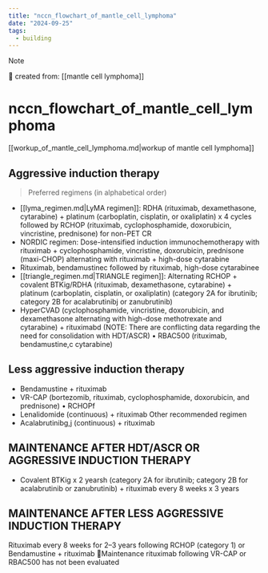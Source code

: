 ```yaml
---
title: "nccn_flowchart_of_mantle_cell_lymphoma"
date: "2024-09-25"
tags:
  - building
---
```


> [!NOTE]
> 🌱 created from: [[mantle cell lymphoma]]

# nccn_flowchart_of_mantle_cell_lymphoma

[[workup_of_mantle_cell_lymphoma.md|workup of mantle cell lymphoma]]

## Aggressive induction therapy

> Preferred regimens (in alphabetical order)

- [[lyma_regimen.md|LyMA regimen]]: RDHA (rituximab, dexamethasone, cytarabine) + platinum (carboplatin, cisplatin, or oxaliplatin) x 4 cycles
  followed by RCHOP (rituximab, cyclophosphamide, doxorubicin, vincristine, prednisone) for non-PET CR
- NORDIC regimen: Dose-intensified induction immunochemotherapy with rituximab + cyclophosphamide, vincristine,
  doxorubicin, prednisone (maxi-CHOP) alternating with rituximab + high-dose cytarabine
- Rituximab, bendamustinec followed by rituximab, high-dose cytarabinee
- [[triangle_regimen.md|TRIANGLE regimen]]: Alternating RCHOP + covalent BTKig/RDHA (rituximab, dexamethasone, cytarabine) + platinum
  (carboplatin, cisplatin, or oxaliplatin) (category 2A for ibrutinib; category 2B for acalabrutinibj or zanubrutinib)
- HyperCVAD (cyclophosphamide, vincristine, doxorubicin, and dexamethasone alternating with high-dose methotrexate and
  cytarabine) + rituximabd (NOTE: There are conflicting data regarding the need for consolidation with HDT/ASCR) • RBAC500 (rituximab, bendamustine,c cytarabine)

## Less aggressive induction therapy

- Bendamustine + rituximab
- VR-CAP (bortezomib, rituximab, cyclophosphamide, doxorubicin, and prednisone) • RCHOPf
- Lenalidomide (continuous) + rituximab
  Other recommended regimen
- Acalabrutinibg,j (continuous) + rituximab

## MAINTENANCE AFTER HDT/ASCR OR AGGRESSIVE INDUCTION THERAPY

- Covalent BTKig x 2 yearsh (category 2A for ibrutinib; category 2B for acalabrutinib or zanubrutinib) + rituximab every 8 weeks x 3 years

## MAINTENANCE AFTER LESS AGGRESSIVE INDUCTION THERAPY

Rituximab every 8 weeks for 2–3 years following RCHOP (category 1) or Bendamustine + rituximab Maintenance rituximab following VR-CAP or RBAC500 has not been evaluated
